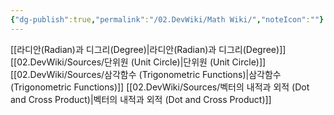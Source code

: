 ```yaml
---
{"dg-publish":true,"permalink":"/02.DevWiki/Math Wiki/","noteIcon":""}
---
```


[[라디안(Radian)과 디그리(Degree)\|라디안(Radian)과 디그리(Degree)]]
[[02.DevWiki/Sources/단위원 (Unit Circle)\|단위원 (Unit Circle)]]
[[02.DevWiki/Sources/삼각함수 (Trigonometric Functions)\|삼각함수 (Trigonometric Functions)]]
[[02.DevWiki/Sources/벡터의 내적과 외적 (Dot and Cross Product)\|벡터의 내적과 외적 (Dot and Cross Product)]]
